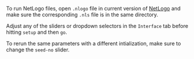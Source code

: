 To run NetLogo files, open `.nlogo` file in current version of [NetLogo](https://ccl.northwestern.edu/netlogo/) and make sure the corresponding `.nls` file is in the same directory. 

Adjust any of the sliders or dropdown selectors in the `Interface` tab before hitting `setup` and then `go`. 

To rerun the same parameters with a different intialization, make sure to change the `seed-no` slider. 
